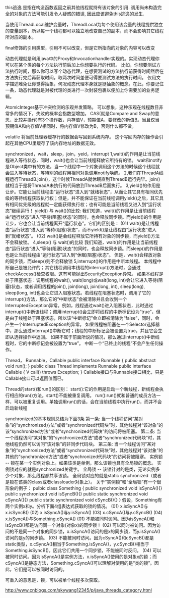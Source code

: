 this逃逸
是指在构造函数返回之前其他线程就持有该对象的引用. 调用尚未构造完全的对象的方法可能引发令人疑惑的错误, 因此应该避免this逃逸的发生.

当使用ThreadLocal维护变量时，ThreadLocal为每个使用该变量的线程提供独立的变量副本，所以每一个线程都可以独立地改变自己的副本，而不会影响其它线程所对应的副本。

final修饰的引用类型，引用不可以改变，但是它所指向的对象的内容可以改变

动态代理就是利用java中的Proxy和Invocationhandler实现的。实现动态代理你可以在某个类的每个方法执行前后加上你想要执行的代码。
比如，你想要测试方法执行时间，那么你可以写个动态代理，在想要测试的方法执行前获得时间然后在方法执行完后再获取时间，取两次时间差便可得要测试方法的执行时间。
仅用文字描述难免让你觉得抽象，何况动态代理本身就是挺抽象的概念。在此，你要记住一条，动态代理就是对被代理的类进行一次封装包裹以便加上你需要加的业务逻辑。

AtomicInteger基于冲突检测的乐观并发策略。 可以想象，这种乐观在线程数目非常多的情况下，失败的概率会指数型增加。
CAS(就是Compare and Swap的意思，比较并操作)有3个操作数，内存值V，预期值A，要修改的新值B。当且仅当预期值A和内存值V相同时，将内存值V修改为B，否则什么都不做。

volatile
将当前处理器缓存行的数据会写回到系统内存。
这个写回内存的操作会引起在其他CPU里缓存了该内存地址的数据无效。

synchronized，wait，sleep，join，yeid，interrupt
1,wait()的作用是让当前线程进入等待状态，同时，wait()也会让当前线程释放它所持有的锁。
wait和notify是Object类中有的方法，当一个线程中一个对象调用这个方法的时候这个线程就会进入等待状态，等待别的线程用相同对象调用notify唤醒。
2,我们在ThreadA线程运行ThreadB.join()，这个时候ThreadA就休眠直到ThreadB运行完毕。join()就相当于是将ThreadA未执行的代码放到ThreadB后面执行。
3,yield()的作用是让步。它能让当前线程由“运行状态”进入到“就绪状态”，从而让其它具有相同优先级的等待线程获取执行权；但是，并不能保证在当前线程调用yield()之后，其它具有相同优先级的线程就一定能获得执行权；也有可能是当前线程又进入到“运行状态”继续运行！
yield() 与 wait()的比较:
我们知道，wait()的作用是让当前线程由“运行状态”进入“等待(阻塞)状态”的同时，也会释放同步锁。而yield()的作用是让步，它也会让当前线程离开“运行状态”。它们的区别是：
(01) wait()是让线程由“运行状态”进入到“等待(阻塞)状态”，而不yield()是让线程由“运行状态”进入到“就绪状态”。
(02) wait()是会线程释放它所持有对象的同步锁，而yield()方法不会释放锁。
4,sleep() 与 wait()的比较
我们知道，wait()的作用是让当前线程由“运行状态”进入“等待(阻塞)状态”的同时，也会释放同步锁。而sleep()的作用是也是让当前线程由“运行状态”进入到“休眠(阻塞)状态”。
但是，wait()会释放对象的同步锁，而sleep()则不会释放锁
5,interrupt()的作用是中断本线程。
本线程中断自己是被允许的；其它线程调用本线程的interrupt()方法时，会通过checkAccess()检查权限。这有可能抛出SecurityException异常。
如果本线程是处于阻塞状态：调用线程的wait(), wait(long)或wait(long, int)会让它进入等待(阻塞)状态，或者调用线程的join(), join(long), join(long, int), sleep(long), sleep(long, int)也会让它进入阻塞状态。若线程在阻塞状态时，调用了它的interrupt()方法，那么它的“中断状态”会被清除并且会收到一个InterruptedException异常。例如，线程通过wait()进入阻塞状态，此时通过interrupt()中断该线程；调用interrupt()会立即将线程的中断标记设为“true”，但是由于线程处于阻塞状态，所以该“中断标记”会立即被清除为“false”，同时，会产生一个InterruptedException的异常。
如果线程被阻塞在一个Selector选择器中，那么通过interrupt()中断它时；线程的中断标记会被设置为true，并且它会立即从选择操作中返回。
如果不属于前面所说的情况，那么通过interrupt()中断线程时，它的中断标记会被设置为“true”。
中断一个“已终止的线程”不会产生任何操作。

Thread， Runnable，Callable
public interface Runnable {
    public abstract void run();
}
public class Thread implements Runnable
public interface Callable<V> {
    V call() throws Exception;
}
Callable接口与Runnable接口相比，只是Callable接口可以返回值而已。

Thread的start()和run()的区别：
start():它的作用是启动一个新线程，新线程会执行相应的run()方法。start()不能被重复调用。
run():run()就和普通的成员方法一样，可以被重复调用。单独调用run()的话，会在当前线程中执行run()，而并不会启动新线程

synchronized的基本规则总结为下面3条
第一条: 当一个线程访问“某对象”的“synchronized方法”或者“synchronized代码块”时，其他线程对“该对象”的该“synchronized方法”或者“synchronized代码块”的访问将被阻塞。
第二条: 当一个线程访问“某对象”的“synchronized方法”或者“synchronized代码块”时，其他线程仍然可以访问“该对象”的非同步代码块。
第三条: 当一个线程访问“某对象”的“synchronized方法”或者“synchronized代码块”时，其他线程对“该对象”的其他的“synchronized方法”或者“synchronized代码块”的访问将被阻塞。
实例锁 -- 锁在某一个实例对象上。如果该类是单例，那么该锁也具有全局锁的概念。
               实例锁对应的就是synchronized关键字。
全局锁 -- 该锁针对的是类，无论实例多少个对象，那么线程都共享该锁。
               全局锁对应的就是static synchronized（或者是锁在该类的class或者classloader对象上）。
关于“实例锁”和“全局锁”有一个很形象的例子：
pulbic class Something {
    public synchronized void isSyncA(){}
    public synchronized void isSyncB(){}
    public static synchronized void cSyncA(){}
    public static synchronized void cSyncB(){}
}
假设，Something有两个实例x和y。分析下面4组表达式获取的锁的情况。
(01) x.isSyncA()与x.isSyncB() 
(02) x.isSyncA()与y.isSyncA()
(03) x.cSyncA()与y.cSyncB()
(04) x.isSyncA()与Something.cSyncA()
(01) 不能被同时访问。因为isSyncA()和isSyncB()都是访问同一个对象(对象x)的同步锁！
(02) 可以同时被访问。因为访问的不是同一个对象的同步锁，x.isSyncA()访问的是x的同步锁，而y.isSyncA()访问的是y的同步锁。
(03) 不能被同时访问。因为cSyncA()和cSyncB()都是static类型，x.cSyncA()相当于Something.isSyncA()，y.cSyncB()相当于Something.isSyncB()，因此它们共用一个同步锁，不能被同时反问。
(04) 可以被同时访问。因为isSyncA()是实例方法，x.isSyncA()使用的是对象x的锁；而cSyncA()是静态方法，Something.cSyncA()可以理解对使用的是“类的锁”。因此，它们是可以被同时访问的。

可重入的意思是，锁，可以被单个线程多次获取。

http://www.cnblogs.com/skywang12345/p/java_threads_category.html
